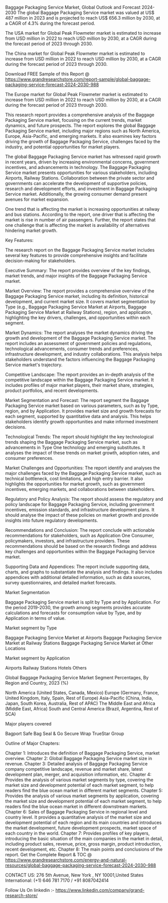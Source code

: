 Baggage Packaging Service Market, Global Outlook and Forecast 2024-2030
The global Baggage Packaging Service market was valued at US$ 487 million in 2023 and is projected to reach US$ 656.3 million by 2030, at a CAGR of 4.3% during the forecast period.

The USA market for Global Peak Flowmeter market is estimated to increase from USD million in 2022 to reach USD million by 2030, at a CAGR during the forecast period of 2023 through 2030.

The China market for Global Peak Flowmeter market is estimated to increase from USD million in 2022 to reach USD million by 2030, at a CAGR during the forecast period of 2023 through 2030.

Download FREE Sample of this Report @ https://www.grandresearchstore.com/report-sample/global-baggage-packaging-service-forecast-2024-2030-988

The Europe market for Global Peak Flowmeter market is estimated to increase from USD million in 2022 to reach USD million by 2030, at a CAGR during the forecast period of 2023 through 2030.

This research report provides a comprehensive analysis of the Baggage Packaging Service market, focusing on the current trends, market dynamics, and future prospects. The report explores the global Baggage Packaging Service market, including major regions such as North America, Europe, Asia-Pacific, and emerging markets. It also examines key factors driving the growth of Baggage Packaging Service, challenges faced by the industry, and potential opportunities for market players.

The global Baggage Packaging Service market has witnessed rapid growth in recent years, driven by increasing environmental concerns, government incentives, and advancements in technology. The Baggage Packaging Service market presents opportunities for various stakeholders, including Airports, Railway Stations. Collaboration between the private sector and governments can accelerate the development of supportive policies, research and development efforts, and investment in Baggage Packaging Service market. Additionally, the growing consumer demand present avenues for market expansion.

One trend that is affecting the market is increasing opportunities at railway and bus stations. According to the report, one driver that is affecting the market is rise in number of air passengers. Further, the report states that one challenge that is affecting the market is availability of alternatives hindering market growth.

Key Features:

The research report on the Baggage Packaging Service market includes several key features to provide comprehensive insights and facilitate decision-making for stakeholders.

Executive Summary: The report provides overview of the key findings, market trends, and major insights of the Baggage Packaging Service market.

Market Overview: The report provides a comprehensive overview of the Baggage Packaging Service market, including its definition, historical development, and current market size. It covers market segmentation by Type (e.g., Baggage Packaging Service Market at Airports, Baggage Packaging Service Market at Railway Stations), region, and application, highlighting the key drivers, challenges, and opportunities within each segment.

Market Dynamics: The report analyses the market dynamics driving the growth and development of the Baggage Packaging Service market. The report includes an assessment of government policies and regulations, technological advancements, consumer trends and preferences, infrastructure development, and industry collaborations. This analysis helps stakeholders understand the factors influencing the Baggage Packaging Service market's trajectory.

Competitive Landscape: The report provides an in-depth analysis of the competitive landscape within the Baggage Packaging Service market. It includes profiles of major market players, their market share, strategies, product portfolios, and recent developments.

Market Segmentation and Forecast: The report segment the Baggage Packaging Service market based on various parameters, such as by Type, region, and by Application. It provides market size and growth forecasts for each segment, supported by quantitative data and analysis. This helps stakeholders identify growth opportunities and make informed investment decisions.

Technological Trends: The report should highlight the key technological trends shaping the Baggage Packaging Service market, such as advancements in Type One technology and emerging substitutes. It analyses the impact of these trends on market growth, adoption rates, and consumer preferences.

Market Challenges and Opportunities: The report identify and analyses the major challenges faced by the Baggage Packaging Service market, such as technical bottleneck, cost limitations, and high entry barrier. It also highlights the opportunities for market growth, such as government incentives, emerging markets, and collaborations between stakeholders.

Regulatory and Policy Analysis: The report should assess the regulatory and policy landscape for Baggage Packaging Service, including government incentives, emission standards, and infrastructure development plans. It should analyse the impact of these policies on market growth and provide insights into future regulatory developments.

Recommendations and Conclusion: The report conclude with actionable recommendations for stakeholders, such as Application One Consumer, policymakers, investors, and infrastructure providers. These recommendations should be based on the research findings and address key challenges and opportunities within the Baggage Packaging Service market.

Supporting Data and Appendices: The report include supporting data, charts, and graphs to substantiate the analysis and findings. It also includes appendices with additional detailed information, such as data sources, survey questionnaires, and detailed market forecasts.

Market Segmentation

Baggage Packaging Service market is split by Type and by Application. For the period 2019-2030, the growth among segments provides accurate calculations and forecasts for consumption value by Type, and by Application in terms of value.

Market segment by Type

Baggage Packaging Service Market at Airports
Baggage Packaging Service Market at Railway Stations
Baggage Packaging Service Market at Other Locations

Market segment by Application

Airports
Railway Stations
Hotels
Others

Global Baggage Packaging Service Market Segment Percentages, By Region and Country, 2023 (%)

North America (United States, Canada, Mexico)
Europe (Germany, France, United Kingdom, Italy, Spain, Rest of Europe)
Asia-Pacific (China, India, Japan, South Korea, Australia, Rest of APAC)
The Middle East and Africa (Middle East, Africa)
South and Central America (Brazil, Argentina, Rest of SCA)

Major players covered

Bagport
Safe Bag
Seal & Go
Secure Wrap
TrueStar Group

Outline of Major Chapters:

Chapter 1: Introduces the definition of Baggage Packaging Service, market overview.
Chapter 2: Global Baggage Packaging Service market size in revenue.
Chapter 3: Detailed analysis of Baggage Packaging Service company competitive landscape, revenue and market share, latest development plan, merger, and acquisition information, etc.
Chapter 4: Provides the analysis of various market segments by type, covering the market size and development potential of each market segment, to help readers find the blue ocean market in different market segments.
Chapter 5: Provides the analysis of various market segments by application, covering the market size and development potential of each market segment, to help readers find the blue ocean market in different downstream markets.
Chapter 6: Sales of Baggage Packaging Service in regional level and country level. It provides a quantitative analysis of the market size and development potential of each region and its main countries and introduces the market development, future development prospects, market space of each country in the world.
Chapter 7: Provides profiles of key players, introducing the basic situation of the main companies in the market in detail, including product sales, revenue, price, gross margin, product introduction, recent development, etc.
Chapter 8: The main points and conclusions of the report.
Get the Complete Report & TOC @ https://www.grandresearchstore.com/energy-and-natural-resources/global-baggage-packaging-service-forecast-2024-2030-988

CONTACT US:
276 5th Avenue, New York , NY 10001,United States
International: (+1) 646 781 7170 / +91 8087042414

Follow Us On linkedin :- https://www.linkedin.com/company/grand-research-store/
